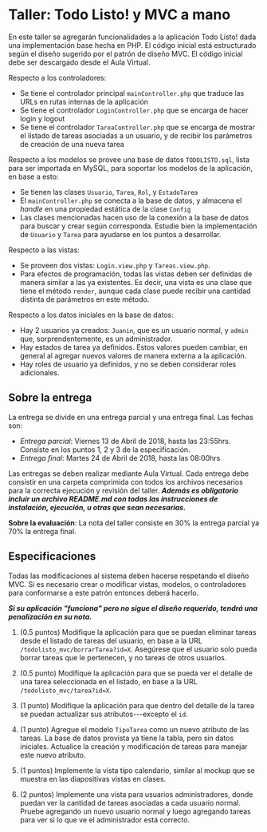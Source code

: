 # Taller: Todo Listo! y MVC a mano

En este taller se agregarán funcionalidades a la aplicación Todo Listo! dada una implementación base hecha en PHP. 
El código inicial está estructurado según el diseño sugerido por el patrón de diseño MVC. El código inicial debe ser descargado desde el Aula Virtual.

Respecto a los controladores:

  * Se tiene el controlador principal `mainController.php` que traduce las URLs en rutas internas de la aplicación
  * Se tiene el controlador `LoginController.php` que se encarga de hacer login y logout
  * Se tiene el controlador `TareaController.php` que se encarga de mostrar el listado de tareas asociadas a un usuario, y de recibir los parámetros de creación de una nueva tarea

Respecto a los modelos se provee una base de datos `TODOLISTO.sql`, lista para ser importada en MySQL,  para soportar los modelos de la aplicación, en base a esto:

  * Se tienen las clases `Usuario`, `Tarea`, `Rol`, y `EstadoTarea`  
  * El `mainController.php` se conecta a la base de datos, y almacena el _handle_ en una propiedad estática de la clase `Config`
  * Las clases mencionadas hacen uso de la conexión a la base de datos para buscar y crear según corresponda. Estudie bien la implementación de `Usuario` y `Tarea` para ayudarse en los puntos a desarrollar.

Respecto a las vistas:

  * Se proveen dos vistas: `Login.view.php` y `Tareas.view.php`.
  * Para efectos de programación, todas las vistas deben ser definidas de manera similar a las ya existentes. Es decir, una vista es una clase que tiene el método `render`, aunque cada clase puede recibir una cantidad distinta de parámetros en este método.

Respecto a los datos iniciales en la base de datos:

  * Hay 2 usuarios ya creados: `Juanin`, que es un usuario normal, y `admin` que, sorprendentemente, es un administrador.
  * Hay estados  de tarea ya definidos. Estos valores pueden cambiar, en general al agregar nuevos valores de manera externa a la aplicación.
  * Hay roles de usuario ya definidos, y no se deben considerar roles adicionales.

## Sobre la entrega

La entrega se divide en una entrega parcial y una entrega final. Las fechas son:

  * _Entrega parcial_: Viernes 13 de Abril de 2018, hasta las 23:55hrs. Consiste en los puntos 1, 2 y 3 de la especificación.
  * _Entrega final_: Martes 24 de Abril de 2018, hasta las 08:00hrs

Las entregas se deben realizar mediante Aula Virtual. Cada entrega debe consistir en una carpeta comprimida con todos los archivos necesarios para la 
correcta ejecución y revisión del taller. ***Además es obligatorio incluir un archivo README.md con todas las instrucciones de instalación, ejecución, u otras que sean necesarias.***

**Sobre la evaluación**: La nota del taller consiste en 30% la entrega parcial ya 70% la entrega final.

## Especificaciones

Todas las modificaciones al sistema deben hacerse respetando el diseño MVC. Si es necesario crear o modificar vistas, modelos, o controladores para conformarse a este patrón entonces deberá hacerlo.

***Si su aplicación _"funciona"_ pero no sigue el diseño requerido, tendrá una penalización en su nota.***

1. (0.5 puntos) Modifique la aplicación para que se puedan eliminar tareas desde el listado de tareas del usuario, en base a la URL `/todolisto_mvc/borrarTarea?id=X`. Asegúrese que el usuario solo pueda borrar tareas que le pertenecen, y no tareas de otros usuarios.

2. (0.5 punto) Modifique la aplicación para que se pueda ver el detalle de una tarea seleccionada en el listado, en base a la URL `/todolisto_mvc/tarea?id=X`.

3. (1 punto) Modifique la aplicación para que dentro del detalle de la tarea se puedan actualizar sus atributos---excepto el `id`. 

4. (1 punto) Agregue el modelo `TipoTarea` como un nuevo atributo de las tareas. La base de datos provista ya tiene la tabla, pero sin datos iniciales. Actualice la creación y modificación de tareas para manejar este nuevo atributo.

4. (1 puntos) Implemente la vista tipo calendario, similar al mockup que se muestra en las diapositivas vistas en clases.

5. (2 puntos) Implemente una vista para usuarios administradores, donde puedan ver la cantidad de tareas asociadas a cada usuario normal. Pruebe agregando un nuevo usuario normal y luego agregando tareas para ver si lo que ve el administrador está correcto.